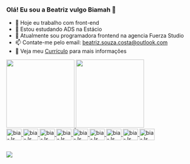 ### Olá! Eu sou a Beatriz vulgo Biamah 👋


- 🔭 Hoje eu trabalho com front-end
- 🌱 Estou estudando ADS na Estácio
- 👯 Atualmente sou programadora frontend na agencia Fuerza Studio
- 📫 Contate-me pelo email: beatriz.souza.costa@outlook.com
- 📃 Veja meu <a href="https://drive.google.com/file/d/1cAvxZc81fZlljpXOcdeC39nxaHtH3J3k/view?usp=sharing" target="_blank">Currículo</a> para mais informações

<div>
  <a href="https://github.com/Biamah">
  <img height="180em" src="https://github-readme-stats.vercel.app/api?username=biamah&show_icons=true&theme=dracula&include_all_commits=true&count_private=true" />
  <img height="180em" src="https://github-readme-stats.vercel.app/api/top-langs/?username=biamah&layout=compact&langs_count=16&theme=dracula" />
  
</div>
  
<div style="display: inline_block">
  <img align="center" alt="bia-Js" height="30" width="40" src="https://cdn.jsdelivr.net/gh/devicons/devicon/icons/javascript/javascript-original.svg">
  <img align="center" alt="bia-Js" height="30" width="40" src="https://cdn.jsdelivr.net/gh/devicons/devicon/icons/react/react-original.svg">
  <img align="center" alt="bia-Js" height="30" width="40" src="https://cdn.jsdelivr.net/gh/devicons/devicon/icons/typescript/typescript-original.svg">
  <img align="center" alt="bia-Js" height="30" width="40" src="https://cdn.jsdelivr.net/gh/devicons/devicon/icons/postgresql/postgresql-original.svg">
  <img align="center" alt="bia-Js" height="30" width="40" src="https://cdn.jsdelivr.net/gh/devicons/devicon/icons/python/python-original.svg">
  <img align="center" alt="bia-Js" height="30" width="40" src="https://cdn.jsdelivr.net/gh/devicons/devicon/icons/html5/html5-original.svg">
  <img align="center" alt="bia-Js" height="30" width="40" src="https://cdn.jsdelivr.net/gh/devicons/devicon/icons/css3/css3-original.svg">
  <img align="center" alt="bia-Js" height="30" width="40" src="https://cdn.jsdelivr.net/gh/devicons/devicon/icons/git/git-original.svg">
  <img align="center" alt="bia-Js" height="30" width="40" src="https://cdn.jsdelivr.net/gh/devicons/devicon/icons/sass/sass-original.svg">
</div>
  
##
  
<div>
  <a href="https://www.linkedin.com/in/beatriz-souza-espitalher/"><img src="https://img.shields.io/badge/LinkedIn-0077B5?style=for-the-badge&logo=linkedin&logoColor=white"></a>
</div>

  
  
  
